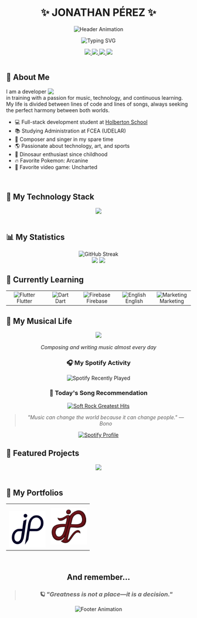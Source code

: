 <div align="center">
  
  # ✨ JONATHAN PÉREZ ✨
  
  ![Header Animation](https://capsule-render.vercel.app/api?type=waving&color=gradient&height=300&section=header&text=Hi,%20I'm%20Jona&fontSize=90&animation=fadeIn)

  <p>
    <img src="https://readme-typing-svg.herokuapp.com?font=Fira+Code&pause=1000&color=6E56CF&center=true&vCenter=true&random=false&width=435&lines=🎤+Singer-Songwriter;💻+Developer+in+Progress;☀️+Dreamer+from+Uruguay;💙❤️+Visça+Barça" alt="Typing SVG" />
  </p>
  
  <a href="mailto:jonaperez038@gmail.com">
    <img src="https://img.shields.io/badge/Gmail-D14836?style=for-the-badge&logo=gmail&logoColor=white"/>
  </a>
  <a href="https://www.linkedin.com/in/jonathan-perez-31a5a5165/">
    <img src="https://img.shields.io/badge/LinkedIn-0077B5?style=for-the-badge&logo=linkedin&logoColor=white"/>
  </a>
  <a href="https://x.com/Jonatha88199578">
    <img src="https://img.shields.io/badge/X-000000?style=for-the-badge&logo=twitter&logoColor=white"/>
  </a>
  <a href="https://www.instagram.com/jonathan_perez018/">
    <img src="https://img.shields.io/badge/Instagram-E4405F?style=for-the-badge&logo=instagram&logoColor=white"/>
  </a>
  
</div>

<br>

## 🌟 About Me

<img align="right" width="390" src="https://media.giphy.com/media/qgQUggAC3Pfv687qPC/giphy.gif">

I am a developer in training with a passion for music, technology, and continuous learning. My life is divided between lines of code and lines of songs, always seeking the perfect harmony between both worlds.

- 💻 Full-stack development student at [Holberton School](https://www.holbertonschool.com/)
- 📚 Studying Administration at FCEA (UDELAR)
- 🎵 Composer and singer in my spare time
- 🌎 Passionate about technology, art, and sports
- 🦖 Dinosaur enthusiast since childhood
- 🔥 Favorite Pokemon: Arcanine
- 🧭 Favorite video game: Uncharted

<br clear="right"/>

## 🚀 My Technology Stack

<div align="center">
  <img src="https://skillicons.dev/icons?i=html,css,js,tailwind,react,flutter,firebase,c,python,mysql,dart&theme=dark" />
</div>

<br>

## 📊 My Statistics

<div align="center">
  <img src="https://github-readme-streak-stats.herokuapp.com/?user=Jonatha32&theme=tokyonight" alt="GitHub Streak" />
</div>

<div align="center">
  <img src="https://github-readme-stats.vercel.app/api?username=Jonatha32&show_icons=true&theme=tokyonight" />
  <img src="https://github-readme-stats.vercel.app/api/top-langs/?username=Jonatha32&layout=compact&theme=tokyonight" />
</div>

## 🧠 Currently Learning

<div align="center">
  <table>
    <tr>
      <td align="center" width="96">
        <img src="https://skillicons.dev/icons?i=flutter" width="48" height="48" alt="Flutter" />
        <br>Flutter
      </td>
      <td align="center" width="96">
        <img src="https://skillicons.dev/icons?i=dart" width="48" height="48" alt="Dart" />
        <br>Dart
      </td>
      <td align="center" width="96">
        <img src="https://skillicons.dev/icons?i=firebase" width="48" height="48" alt="Firebase" />
        <br>Firebase
      </td>
      <td align="center" width="96">
        <img src="https://cdn-icons-png.flaticon.com/512/197/197374.png" width="48" height="48" alt="English" />
        <br>English
      </td>
      <td align="center" width="96">
        <img src="https://cdn-icons-png.flaticon.com/512/2504/2504925.png" width="48" height="48" alt="Marketing" />
        <br>Marketing
      </td>
    </tr>
  </table>
</div>

## 🎵 My Musical Life

<div align="center">
  <img src="https://media.giphy.com/media/tqfS3mgQU28ko/giphy.gif" width="400">
  <p><i>Composing and writing music almost every day</i></p>
  
  ### 🎧 My Spotify Activity
  
  ![Spotify Recently Played](https://spotify-recently-played-readme.vercel.app/api?user=31r6ak4edu5t2yrzj7wtzaifvcdm&count=3)

  ### 🎵 Today's Song Recommendation
  
  <a href="https://open.spotify.com/playlist/6oghIlByD49KFGNmNU8GSH?si=745680f8553d4821">
    <img src="https://img.shields.io/badge/Soft-Rock%20Greatest%20Hits-1DB954?style=for-the-badge&logo=spotify&logoColor=white" alt="Soft Rock Greatest Hits"/>
  </a>
  
  > *"Music can change the world because it can change people." — Bono*
  
  <a href="https://open.spotify.com/user/31r6ak4edu5t2yrzj7wtzaifvcdm">
    <img src="https://img.shields.io/badge/Spotify-1ED760?&style=for-the-badge&logo=spotify&logoColor=white" alt="Spotify Profile"/>
  </a>
</div>

## 📌 Featured Projects

<div align="center">
  <a href="https://github.com/Jonatha32/proyecto1">
    <img src="https://github-readme-stats.vercel.app/api/pin/?username=Jonatha32&repo=Jonatha32&theme=tokyonight" />
  </a>
  <!-- Puedes agregar más proyectos aquí cuando los tengas -->
</div>

<br>

## 🌟 My Portfolios

<div align="center">
  <table>
    <tr>
      <td align="center">        
        <br>
        <a href="https://jonatha32.github.io/portfolio-react/" target="blank">
          <img src="https://github.com/Jonatha32/portfolio-react/blob/main/public/Logotech.png?raw=true" width="100" height="100" alt="Professional Portfolio" target="_blank"/>
        </a>
      </td>
      <td align="center">
        <a href="https://jonatha32.github.io/Music-page/" target="blank">
          <img src="https://github.com/Jonatha32/portfolio-react/blob/main/public/WhatsApp%20Image%202025-05-26%20at%2011.47.13_99a7a20b-Photoroom.png?raw=true" width="100" height="100" alt="Professional Portfolio" target="_blank"/>
        </a>
      </td>
    </tr>
  </table>  

<br>

<div align="center">
  
  ## And remember...
  
  > ### *🪐 "Greatness is not a place—it is a decision."*
  
  ![Footer Animation](https://capsule-render.vercel.app/api?type=waving&color=gradient&height=100&section=footer)
</div>
